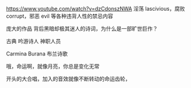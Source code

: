 https://www.youtube.com/watch?v=dzCdonszNWA 淫荡 lascivious，腐败 corrupt，邪恶 evil 等各种违背人性的禁忌内容

庞大的作品 背后黑暗却极其迷人的诗词，为什么是一部旷世巨作？

古典 吟游诗人 神职人员

Carmina Burana 布兰诗歌

哦，命运啊，就像月亮，你总是变化无常

开头的大合唱，加入的音效就像不断转动的命运齿轮，
